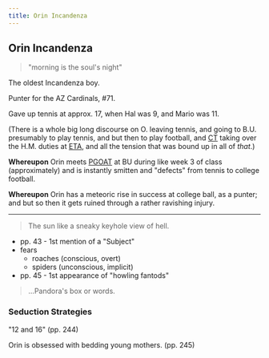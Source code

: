 ```yaml
---
title: Orin Incandenza
---
```


Orin Incandenza
---------------

> "morning is the soul's night"

The oldest Incandenza boy.

Punter for the AZ Cardinals, #71.

Gave up tennis at approx. 17, when Hal was 9, and Mario was 11.

(There is a whole big long discourse on O. leaving tennis, and going to B.U.
presumably to play tennis, and but then to play football, and [CT](/characters/CT)
taking over the H.M. duties at [ETA](/places/ETA), and all the tension that was
bound up in all of *that*.)

**Whereupon** Orin meets [PGOAT](/characters/Joelle) at BU during like week 3 of
class (approximately) and is instantly smitten and "defects" from tennis to
college football.

**Whereupon** Orin has a meteoric rise in success at college ball, as a punter;
and but so then it gets ruined through a rather ravishing injury.

------

> The sun like a sneaky keyhole view of hell.

* pp. 43 - 1st mention of a "Subject"
* fears
  * roaches (conscious, overt)
  * spiders (unconscious, implicit)
* pp. 45 - 1st appearance of "howling fantods"

> ...Pandora's box or words.

<h3>Seduction Strategies</h3>

"12 and 16" (pp. 244)

Orin is obsessed with bedding young mothers. (pp. 245)